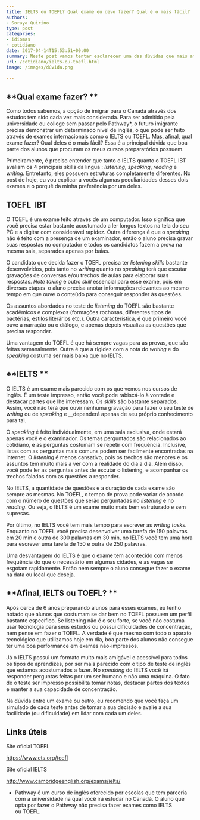 ```yaml
---
title: IELTS ou TOEFL? Qual exame eu devo fazer? Qual é o mais fácil?
authors:
- Soraya Quirino
type: post
categories:
- idiomas
- cotidiano
date: 2017-04-14T15:53:51+00:00
summary: Neste post vamos tentar esclarecer uma das dúvidas que mais aflige os interessados em estudar no Canadá.
url: /cotidiano/ielts-ou-toefl.html
image: /images/dúvida.png

---
```

## **Qual exame fazer? **

Como todos sabemos, a opção de imigrar para o Canadá através dos estudos tem sido cada vez mais considerada. Para ser admitido pela universidade ou college sem passar pelo Pathway*, o futuro imigrante precisa demonstrar um determinado nível de inglês, o que pode ser feito através de exames internacionais como o IELTS ou TOEFL. Mas, afinal, qual exame fazer? Qual deles é o mais fácil? Essa é a principal dúvida que boa parte dos alunos que procuram os meus cursos preparatórios possuem.

Primeiramente, é preciso entender que tanto o IELTS quanto o TOEFL IBT avaliam os 4 principais skills da língua : _listening_, _speaking_, _reading_ e _writing._ Entretanto, eles possuem estruturas completamente diferentes. No post de hoje, eu vou explicar a vocês algumas peculiaridades desses dois exames e o porquê da minha preferência por um deles.

## **TOEFL  IBT**

O TOEFL é um exame feito através de um computador. Isso significa que você precisa estar bastante acostumado a ler longos textos na tela do seu PC e a digitar com considerável rapidez. Outra diferença é que o _speaking_ não é feito com a presença de um examinador, então o aluno precisa gravar suas respostas no computador e todos os candidatos fazem a prova na mesma sala, separados apenas por baias.

O candidato que decida fazer o TOEFL precisa ter _listening_ _skills_ bastante desenvolvidos, pois tanto no _writing_ quanto no _speaking_ terá que escutar gravações de conversas e/ou trechos de aulas para elaborar suas respostas. _Note taking_ é outro _skill_ essencial para esse exame, pois em diversas etapas  o aluno precisa anotar informações relevantes ao mesmo tempo em que ouve o conteúdo para conseguir responder às questões.

Os assuntos abordados no teste de _listening_ do TOEFL são bastante acadêmicos e complexos (formações rochosas, diferentes tipos de bactérias, estilos literários etc.). Outra característica, é que primeiro você ouve a narração ou o diálogo, e apenas depois visualiza as questões que precisa responder.

Uma vantagem do TOEFL é que há sempre vagas para as provas, que são feitas semanalmente. Outra é que a rigidez com a nota do _writing_ e do _speaking_ costuma ser mais baixa que no IELTS.

## **IELTS **

O IELTS é um exame mais parecido com os que vemos nos cursos de inglês. É um teste impresso, então você pode rabiscá-lo à vontade e destacar partes que lhe interessam. Os _skills_ são bastante separados. Assim, você não terá que ouvir nenhuma gravação para fazer o seu teste de _writing_ ou de _speaking_ e __dependerá apenas de seu próprio conhecimento para tal.

O _speaking_ é feito individualmente, em uma sala exclusiva, onde estará apenas você e o examinador. Os temas perguntados são relacionados ao cotidiano, e as perguntas costumam se repetir com frequência. Inclusive, listas com as perguntas mais comuns podem ser facilmente encontradas na internet. O _listening_ é menos cansativo, pois os trechos são menores e os assuntos tem muito mais a ver com a realidade do dia a dia. Além disso, você pode ler as perguntas antes de escutar o listening, e acompanhar os trechos falados com as questões a responder.

No IELTS, a quantidade de questões e a duração de cada exame são sempre as mesmas. No TOEFL, o tempo de prova pode variar de acordo com o número de questões que serão perguntadas no _listening_ e no _reading_. Ou seja, o IELTS é um exame muito mais bem estruturado e sem supresas.

Por último, no IELTS você tem mais tempo para escrever as _writing tasks_. Enquanto no TOEFL você precisa desenvolver uma tarefa de 150 palavras em 20 min e outra de 300 palavras em 30 min, no IELTS você tem uma hora para escrever uma tarefa de 150 e outra de 250 palavras.

Uma desvantagem do IELTS é que o exame tem acontecido com menos frequência do que o necessário em algumas cidades, e as vagas se esgotam rapidamente. Então nem sempre o aluno consegue fazer o exame na data ou local que deseja.

## **Afinal, IELTS ou TOEFL? **

Após cerca de 6 anos preparando alunos para esses exames, eu tenho notado que alunos que costumam se dar bem no TOEFL possuem um perfil bastante específico. Se listening não é o seu forte, se você não costuma usar tecnologia para seus estudos ou possui dificuldades de concentração, nem pense em fazer o TOEFL. A verdade é que mesmo com todo o aparato tecnológico que utilizamos hoje em dia, boa parte dos alunos não consegue ter uma boa performance em exames não-impressos.

Já o IELTS possui um formato muito mais amigável e acessível para todos os tipos de aprendizes, por ser mais parecido com o tipo de teste de inglês que estamos acostumados a fazer. No
_speaking_ do IELTS você irá responder perguntas feitas por um ser humano e não uma máquina. O fato de o teste ser impresso possibilita tomar notas, destacar partes dos textos e manter a sua capacidade de concentração.

Na dúvida entre um exame ou outro, eu recomendo que você faça um simulado de cada teste antes de tomar a sua decisão e avalie a sua facilidade (ou dificuldade) em lidar com cada um deles.

## Links úteis

Site oficial TOEFL

<https://www.ets.org/toefl>

Site oficial IELTS

<http://www.cambridgeenglish.org/exams/ielts/>

* Pathway é um curso de inglês oferecido por escolas que tem parceria com a universidade na qual você irá estudar no Canadá. O aluno que opta por fazer o Pathway não precisa fazer exames como IELTS ou TOEFL.
